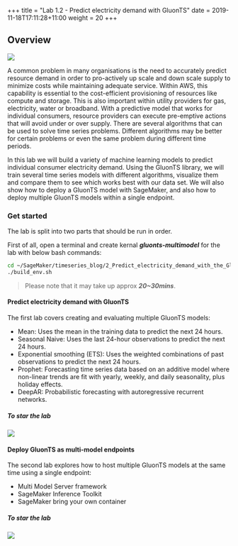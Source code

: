 +++
title = "Lab 1.2 - Predict electricity demand with GluonTS"
date = 2019-11-18T17:11:28+11:00
weight = 20
+++


## Overview

![](/images/module-forecasting/electric_power_meter.jpg)

A common problem in many organisations is the need to accurately predict resource demand in order to pro-actively up scale and down scale supply to minimize costs while maintaining adequate service. Within AWS, this capability is essential to the cost-efficient
provisioning of resources like compute and storage. This is also important within utility providers for gas, electricity, water or broadband. With a predictive model that works for individual consumers, resource providers can execute pre-emptive actions that will avoid under or over supply. There are several algorithms that can be used to solve time series problems. Different algorithms may be better for certain problems or even the same problem during different time periods.  

In this lab we will build a variety of machine learning models to predict individual consumer electricity demand. Using the GluonTS library, we will train several time series models with different algorithms, visualize them and  compare them to see which works best with our data set. We will also show how to deploy a GluonTS model with SageMaker, and also how to deploy multiple GluonTS models within a single endpoint. 

### Get started
The lab is split into two parts that should be run in order.

First of all, open a terminal and create kernal ***gluonts-multimodel*** for the lab with below bash commands:

```bash
cd ~/SageMaker/timeseries_blog/2_Predict_electricity_demand_with_the_GluonTS_and_SageMaker_custom_containers/
./build_env.sh
```

> Please note that it may take up approx ***20~30mins***.

#### Predict electricity demand with GluonTS
The first lab covers creating and evaluating multiple GluonTS models:

- Mean: Uses the mean in the training data to predict the next 24 hours.
- Seasonal Naive: Uses the last 24-hour observations to predict the next 24 hours.
- Exponential smoothing (ETS): Uses the weighted combinations of past observations to predict the next 24 hours.
- Prophet: Forecasting time series data based on an additive model where non-linear trends are fit with yearly, weekly, and daily seasonality, plus holiday effects.
- DeepAR: Probabilistic forecasting with autoregressive recurrent networks.

##### To star the lab

![](/images/module-forecasting/lab2_notebook_01_predict_electricity_demand_with_the_gluonts_library.png)

#### Deploy GluonTS as multi-model endpoints
The second lab explores how to host multiple GluonTS models at the same time using a single endpoint:
- Multi Model Server framework
- SageMaker Inference Toolkit
- SageMaker bring your own container

##### To star the lab

![](/images/module-forecasting/lab2_notebook_02_deploy_gluonts_forecast_models_as_multi_model_endpoints.png)
